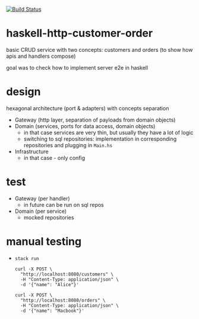 [![Build Status](https://app.travis-ci.com/mtumilowicz/haskell-http-customer-order.svg?token=PwyvjePQ7aiAX51hSYLE&branch=main)](https://app.travis-ci.com/mtumilowicz/haskell-http-customer-order)

# haskell-http-customer-order
basic CRUD service with two concepts: customers and orders (to show how apis and handlers compose)

goal was to check how to implement server e2e in haskell

# design
hexagonal architecture (port & adapters) with concepts separation
* Gateway (http layer, separation of payloads from domain objects)
* Domain (services, ports for data access, domain objects)
    * in that case services are very thin, but usually they have a lot of logic
    * switching to sql repositories: implementation in corresponding repositories and plugging in `Main.hs`
* Infrastructure
    * in that case - only config

# test
* Gateway (per handler)
    * in future can be run on sql repos
* Domain (per service)
    * mocked repositories

# manual testing
* `stack run`
    ```
    curl -X POST \
      "http://localhost:8080/customers" \
      -H "Content-Type: application/json" \
      -d '{"name": "Alice"}'
    ```
    ```
    curl -X POST \
      "http://localhost:8080/orders" \
      -H "Content-Type: application/json" \
      -d '{"name": "Macbook"}'
    ```
